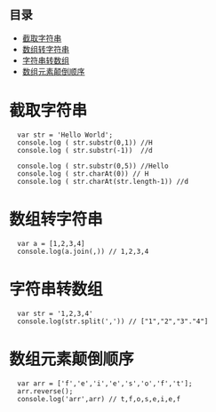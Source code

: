 ## 目录  

- [截取字符串](#截取字符串)
- [数组转字符串](#数组转字符串)
- [字符串转数组](#字符串转数组)
- [数组元素颠倒顺序](#数组元素颠倒顺序)

# 截取字符串

```
  var str = 'Hello World';
  console.log ( str.substr(0,1)) //H
  console.log ( str.substr(-1))  //d

  console.log ( str.substr(0,5)) //Hello
  console.log ( str.charAt(0)) // H
  console.log ( str.charAt(str.length-1)) //d
```

# 数组转字符串

```
  var a = [1,2,3,4]
  console.log(a.join(,)) // 1,2,3,4

```

# 字符串转数组

```
  var str = '1,2,3,4'
  console.log(str.split(',')) // ["1","2","3"."4"]
```


# 数组元素颠倒顺序

```
  var arr = ['f','e','i','e','s','o','f','t'];
  arr.reverse();
  console.log('arr',arr) // t,f,o,s,e,i,e,f
```
